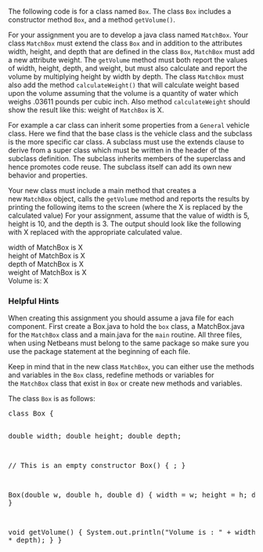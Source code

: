 <p>The following code is for a class named&nbsp;<code>Box</code>. The class&nbsp;<code>Box</code>&nbsp;includes a constructor method&nbsp;<code>Box</code>, and a method&nbsp;<code>getVolume()</code>.</p>
<p>For your assignment you are to develop a java class named&nbsp;<code>MatchBox</code>. Your class&nbsp;<code>MatchBox</code>&nbsp;must extend the class&nbsp;<code>Box</code>&nbsp;and in addition to the attributes width, height, and depth that are defined in the class&nbsp;<code>Box</code>,&nbsp;<code>MatchBox</code>&nbsp;must add a new attribute weight. The&nbsp;<code>getVolume</code>&nbsp;method must both report the values of width, height, depth, and weight, but must also calculate and report the volume by multiplying height by width by depth. The class&nbsp;<code>MatchBox</code>&nbsp;must also add the method&nbsp;<code>calculateWeight()</code>&nbsp;that will calculate weight based upon the volume assuming that the volume is a quantity of water which weighs .03611 pounds per cubic inch. Also method&nbsp;<code>calculateWeight</code>&nbsp;should show the result like this: weight of&nbsp;<code>MatchBox</code>&nbsp;is X.</p>
<p>For example a car class can inherit some properties from a&nbsp;<code>General</code>&nbsp;vehicle class. Here we find that the base class is the vehicle class and the subclass is the more specific car class. A subclass must use the extends clause to derive from a super class which must be written in the header of the subclass definition. The subclass inherits members of the superclass and hence promotes code reuse. The subclass itself can add its own new behavior and properties.</p>
<p>Your new class must include a main method that creates a new&nbsp;<code>MatchBox</code>&nbsp;object, calls the&nbsp;<code>getVolume</code>&nbsp;method and reports the results by printing the following items to the screen (where the X is replaced by the calculated value) For your assignment, assume that the value of width is 5, height is 10, and the depth is 3. The output should look like the following with X replaced with the appropriate calculated value.</p>
<p>width of MatchBox is X<br />height of MatchBox is X<br />depth of MatchBox is X<br />weight of MatchBox is X<br />Volume is: X</p>
<h3>Helpful Hints</h3>
<p>When creating this assignment you should assume a java file for each component. First create a Box.java to hold the&nbsp;<code>box</code>&nbsp;class, a MatchBox.java for the&nbsp;<code>MatchBox</code>&nbsp;class and a main.java for the&nbsp;<code>main</code>&nbsp;routine. All three files, when using Netbeans must belong to the same package so make sure you use the package statement at the beginning of each file.</p>
<p>Keep in mind that in the new class&nbsp;<code>MatchBox</code>, you can either use the methods and variables in the&nbsp;<code>Box</code>&nbsp;class, redefine methods or variables for the&nbsp;<code>MatchBox</code>&nbsp;class that exist in&nbsp;<code>Box</code>&nbsp;or create new methods and variables.</p>
<p id="yui_3_17_2_1_1521398311466_90">The class&nbsp;<code>Box</code>&nbsp;is as follows:</p>
<pre>class Box {
 
   double width;
   double height;
   double depth;
 
   // This is an empty constructor
   Box() {
          ;
   }
 
   Box(double w, double h, double d) {
          width = w;
          height = h;
          depth = d;
   }
 
   void getVolume() {
          System.out.println("Volume is : " + width * height * depth);
   }
}</pre>
